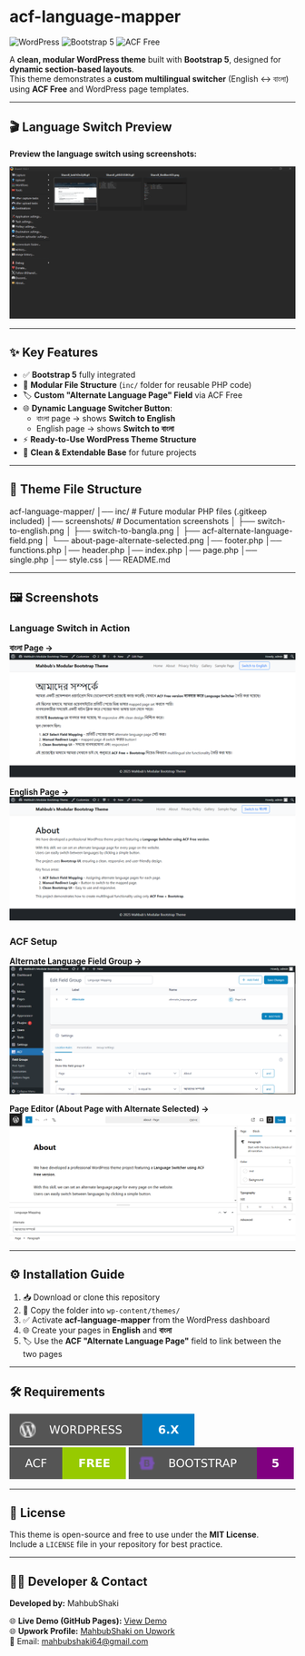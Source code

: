 # acf-language-mapper

![WordPress](https://img.shields.io/badge/WordPress-6.x-blue?style=for-the-badge&logo=wordpress)
![Bootstrap 5](https://img.shields.io/badge/Bootstrap-5-purple?style=for-the-badge&logo=bootstrap)
![ACF Free](https://img.shields.io/badge/ACF-Free-green?style=for-the-badge&logo=advanced-custom-fields)

A **clean, modular WordPress theme** built with **Bootstrap 5**, designed for **dynamic section-based layouts**.  
This theme demonstrates a **custom multilingual switcher** (English ↔ বাংলা) using **ACF Free** and WordPress page templates.

---

## 🎬 Language Switch Preview

**Preview the language switch using screenshots:**  

![Language Switch Demo](screenshots/demo-language-switch.gif)

---

## ✨ Key Features

- ✅ **Bootstrap 5** fully integrated  
- 🧩 **Modular File Structure** (`inc/` folder for reusable PHP code)  
- 🏷️ **Custom "Alternate Language Page" Field** via ACF Free  
- 🌐 **Dynamic Language Switcher Button**:  
  - বাংলা page → shows **Switch to English**  
  - English page → shows **Switch to বাংলা**  
- ⚡ **Ready-to-Use WordPress Theme Structure**  
- 🔧 **Clean & Extendable Base** for future projects  

---

## 📂 Theme File Structure

acf-language-mapper/
│── inc/ # Future modular PHP files (.gitkeep included)
│── screenshots/ # Documentation screenshots
│ ├── switch-to-english.png
│ ├── switch-to-bangla.png
│ ├── acf-alternate-language-field.png
│ └── about-page-alternate-selected.png
│── footer.php
│── functions.php
│── header.php
│── index.php
│── page.php
│── single.php
│── style.css
│── README.md

---

## 🖼️ Screenshots

### Language Switch in Action
**বাংলা Page →**  
![Switch to English](screenshots/switch-to-english.png)

**English Page →**  
![Switch to বাংলা](screenshots/switch-to-bangla.png)

### ACF Setup
**Alternate Language Field Group →**  
![ACF Field](screenshots/acf-alternate-language-field.png)

**Page Editor (About Page with Alternate Selected) →**  
![About Page Alternate](screenshots/about-page-alternate-selected.png)

---

## ⚙️ Installation Guide

1. 📥 Download or clone this repository  
2. 📂 Copy the folder into `wp-content/themes/`  
3. ✅ Activate **acf-language-mapper** from the WordPress dashboard  
4. 🌐 Create your pages in **English** and **বাংলা**  
5. 🏷️ Use the **ACF "Alternate Language Page"** field to link between the two pages  

---

## 🛠️ Requirements

![WordPress 6.0+](screenshots/wordpress-6.svg)
![Advanced Custom Fields (ACF Free)](screenshots/acf-free-green.svg)
![Bootstrap 5](screenshots/bootstrap-5-purple.svg)

---

## 📜 License

This theme is open-source and free to use under the **MIT License**.  
Include a `LICENSE` file in your repository for best practice.

---

## 👨‍💻 Developer & Contact

**Developed by:** MahbubShaki  

🌐 **Live Demo (GitHub Pages):** [View Demo](https://mahbub-shaki.github.io/acf-language-mapper)  
🌐 **Upwork Profile:** [MahbubShaki on Upwork](https://www.upwork.com/freelancers/~015df70a23d7f58180)  
📧 Email: mahbubshaki64@gmail.com
